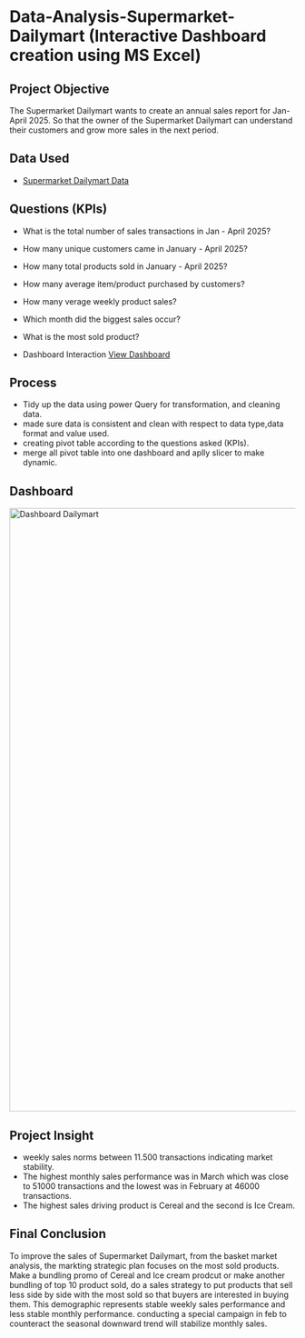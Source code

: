 # Data-Analysis-Supermarket-Dailymart (Interactive Dashboard creation using MS Excel)

## Project Objective
The Supermarket Dailymart wants to create an annual sales report for Jan-April 2025. So that the owner of the Supermarket Dailymart can understand their customers and grow more sales in the next period.

## Data Used
- <a href=https://github.com/jefryramadhan/Data-Analysis-Supermarket-Dailymart/blob/main/Supermarket%20Data%20Analysist.xlsx>Supermarket Dailymart Data</a>

## Questions (KPIs)
- What is the total number of sales transactions in Jan - April 2025?
- How many unique customers came in January - April 2025?
- How many total products sold in January - April 2025?
- How many average item/product purchased by customers?
- How many verage weekly product sales?
- Which month did the biggest sales occur?
- What is the most sold product?

- Dashboard Interaction <a href=https://github.com/jefryramadhan/Data-Analysis-Supermarket-Dailymart/blob/main/Dashboard%20Dailymart.png>View Dashboard</a>

## Process
- Tidy up the data using power Query for transformation, and cleaning data.
- made sure data is consistent and clean with respect to data type,data format and value used.
- creating pivot table according to the questions asked (KPIs).
- merge all pivot table into one dashboard and aplly slicer to make dynamic.

## Dashboard
<img width="1830" height="1062" alt="Dashboard Dailymart" src="https://github.com/user-attachments/assets/c2f4352e-5045-42a3-857f-b63cee62f284" />

## Project Insight
- weekly sales norms between 11.500 transactions indicating market stability.
- The highest monthly sales performance was in March which was close to 51000 transactions and the lowest was in February at 46000 transactions.
- The highest sales driving product is Cereal and the second is Ice Cream.

## Final Conclusion
To improve the sales of Supermarket Dailymart, from the basket market analysis, the markting strategic plan focuses on the most sold products. Make a bundling promo of Cereal and Ice cream prodcut or make another bundling of top 10 product sold, do a sales strategy to put products that sell less side by side with the most sold so that buyers are interested in buying them. This demographic represents stable weekly sales performance and less stable monthly performance. conducting a special campaign in feb to counteract the seasonal downward trend will stabilize monthly sales.
